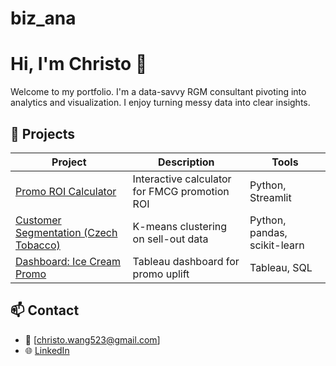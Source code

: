 # biz_ana
# Hi, I'm Christo 👋

Welcome to my portfolio. I'm a data-savvy RGM consultant pivoting into analytics and visualization. I enjoy turning messy data into clear insights.

## 🔧 Projects

| Project | Description | Tools |
|--------|-------------|-------|
| [Promo ROI Calculator](https://github.com/christo-data/promo-roi) | Interactive calculator for FMCG promotion ROI | Python, Streamlit |
| [Customer Segmentation (Czech Tobacco)](https://github.com/christo-data/czech-segmentation) | K-means clustering on sell-out data | Python, pandas, scikit-learn |
| [Dashboard: Ice Cream Promo](https://github.com/christo-data/icecream-dashboard) | Tableau dashboard for promo uplift | Tableau, SQL |

## 📫 Contact

- 📧 [christo.wang523@gmail.com]
- 🌐 [LinkedIn](https://linkedin.com/in/christo-wang)
